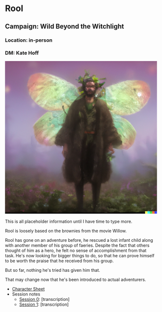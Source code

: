 # Rool
## Campaign: Wild Beyond the Witchlight
### Location: in-person
### DM: Kate Hoff

![](RoolPortrait.png)

This is all placeholder information until I have time to type more.

Rool is loosely based on the brownies from the movie Willow.

Rool has gone on an adventure before, he rescued a lost infant child along with another member of his
group of faeries. Despite the fact that others thought of him as a hero, he felt no sense of accomplishment
from that task. He's now looking for bigger things to do, so that he can prove himself to be worth the 
praise that he received from his group.

But so far, nothing he's tried has given him that.

That may change now that he's been introduced to actual adventurers.

* [Character Sheet](https://ddb.ac/characters/73151462/6veXru)
* Session notes
  * [Session 0](session_notes/The%20Wild%20Beyond%20The%20Witchlight%20Session%200%20%5BD&D%5D.pdf): [transcription]
  * [Session 1](session_notes/Wild%20Beyond%20the%20Witch%20light%202022-09-01%20%5BD&D%5D.pdf): [transcription]
  